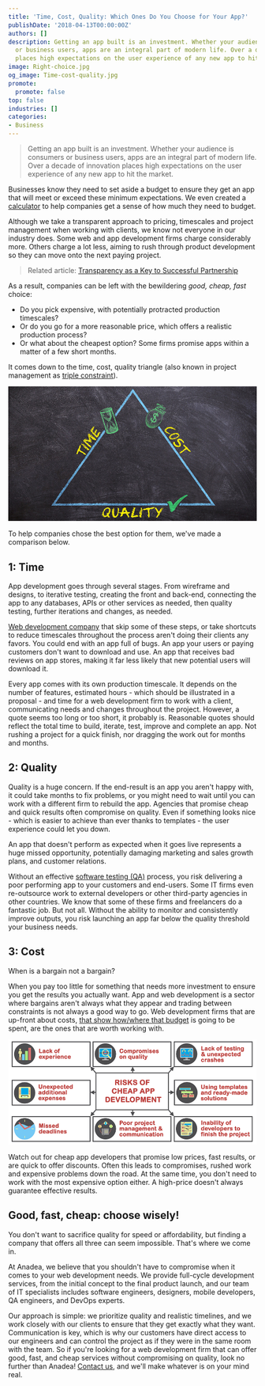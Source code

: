 ```yaml
---
title: 'Time, Cost, Quality: Which Ones Do You Choose for Your App?'
publishDate: '2018-04-13T00:00:00Z'
authors: []
description: Getting an app built is an investment. Whether your audience is consumers
  or business users, apps are an integral part of modern life. Over a decade of innovation
  places high expectations on the user experience of any new app to hit the market.
image: Right-choice.jpg
og_image: Time-cost-quality.jpg
promote:
  promote: false
top: false
industries: []
categories:
- Business
---
```

<script type="application/ld+json">
{
 "@context": "https://schema.org",
 "@type": "Article",
 "author": "Anadea",
 "name": "Time, Cost, Quality: Which Ones Do You Choose for Your App?"
}
</script>

> Getting an app built is an investment. Whether your audience is consumers or business users, apps are an integral part of modern life. Over a decade of innovation places high expectations on the user experience of any new app to hit the market. 

Businesses know they need to set aside a budget to ensure they get an app that will meet or exceed these minimum expectations. We even created a [calculator](https://anadea.info/tools/estimate) to help companies get a sense of how much they need to budget. 

Although we take a transparent approach to pricing, timescales and project management when working with clients, we know not everyone in our industry does. Some web and app development firms charge considerably more. Others charge a lot less, aiming to rush through product development so they can move onto the next paying project. 

> Related article: [Transparency as a Key to Successful Partnership](https://anadea.info/blog/transparency-as-a-clue-to-successful-partnership)

As a result, companies can be left with the bewildering _good, cheap, fast_ choice: 

* Do you pick expensive, with potentially protracted production timescales? 
* Or do you go for a more reasonable price, which offers a realistic production process? 
* Or what about the cheapest option? Some firms promise apps within a matter of a few short months. 

It comes down to the time, cost, quality triangle (also known in project management as <a href="https://en.wikipedia.org/wiki/Project_management_triangle" target="_blank">triple constraint</a>). 

![Time, Quality, Cost Triangle](Time-cost-quality.jpg)

To help companies chose the best option for them, we've made a comparison below.

## 1: Time 

App development goes through several stages. From wireframe and designs, to iterative testing, creating the front and back-end, connecting the app to any databases, APIs or other services as needed, then quality testing, further iterations and changes, as needed. 

<a href="https://anadea.info/services/web-development">Web development company</a> that skip some of these steps, or take shortcuts to reduce timescales throughout the process aren't doing their clients any favors. You could end with an app full of bugs. An app your users or paying customers don't want to download and use. An app that receives bad reviews on app stores, making it far less likely that new potential users will download it. 

Every app comes with its own production timescale. It depends on the number of features, estimated hours - which should be illustrated in a proposal - and time for a web development firm to work with a client, communicating needs and changes throughout the project. However, a quote seems too long or too short, it probably is. Reasonable quotes should reflect the total time to build, iterate, test, improve and complete an app. Not rushing a project for a quick finish, nor dragging the work out for months and months. 

## 2: Quality 

Quality is a huge concern. If the end-result is an app you aren't happy with, it could take months to fix problems, or you might need to wait until you can work with a different firm to rebuild the app. Agencies that promise cheap and quick results often compromise on quality. Even if something looks nice - which is easier to achieve than ever thanks to templates - the user experience could let you down. 

An app that doesn't perform as expected when it goes live represents a huge missed opportunity, potentially damaging marketing and sales growth plans, and customer relations. 

Without an effective [software testing (QA)](https://anadea.info/services/quality-assurance) process, you risk delivering a poor performing app to your customers and end-users. Some IT firms even re-outsource work to external developers or other third-party agencies in other countries. We know that some of these firms and freelancers do a fantastic job. But not all. Without the ability to monitor and consistently improve outputs, you risk launching an app far below the quality threshold your business needs. 

## 3: Cost 

When is a bargain not a bargain? 

When you pay too little for something that needs more investment to ensure you get the results you actually want. App and web development is a sector where bargains aren't always what they appear and trading between constraints is not always a good way to go. Web development firms that are up-front about costs, [that show how/where that budget](https://anadea.info/free-project-estimate) is going to be spent, are the ones that are worth working with. 

![Risks of cheap app development](Cheap-app-development-risks.jpg)

Watch out for cheap app developers that promise low prices, fast results, or are quick to offer discounts. Often this leads to compromises, rushed work and expensive problems down the road. At the same time, you don't need to work with the most expensive option either. A high-price doesn't always guarantee effective results.

## Good, fast, cheap: choose wisely!

You don't want to sacrifice quality for speed or affordability, but finding a company that offers all three can seem impossible. That's where we come in.

At Anadea, we believe that you shouldn't have to compromise when it comes to your web development needs. We provide full-cycle development services, from the initial concept to the final product launch, and our team of IT specialists includes software engineers, designers, mobile developers, QA engineers, and DevOps experts.

Our approach is simple: we prioritize quality and realistic timelines, and we work closely with our clients to ensure that they get exactly what they want. Communication is key, which is why our customers have direct access to our engineers and can control the project as if they were in the same room with the team. So if you're looking for a web development firm that can offer good, fast, and cheap services without compromising on quality, look no further than Anadea! [Contact us](https://anadea.info/contacts), and we'll make whatever is on your mind real.